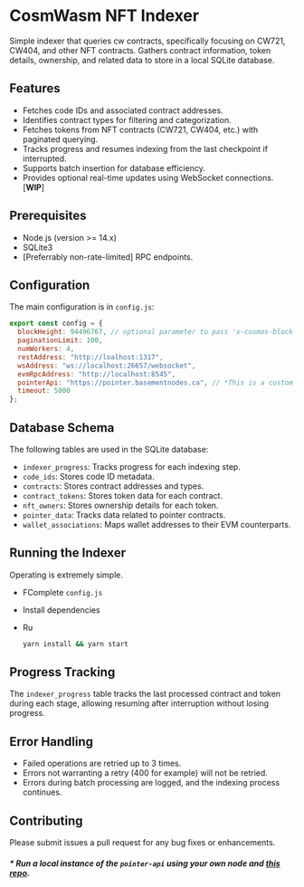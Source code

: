 # CosmWasm NFT Indexer

Simple indexer that queries cw contracts, specifically focusing on CW721, CW404, and other NFT contracts. Gathers contract information, token details, ownership, and related data to store in a local SQLite database.

## Features

- Fetches code IDs and associated contract addresses.
- Identifies contract types for filtering and categorization.
- Fetches tokens from NFT contracts (CW721, CW404, etc.) with paginated querying.
- Tracks progress and resumes indexing from the last checkpoint if interrupted.
- Supports batch insertion for database efficiency.
- Provides optional real-time updates using WebSocket connections. [**WIP**]

## Prerequisites

- Node.js (version >= 14.x)
- SQLite3
- [Preferrably non-rate-limited] RPC endpoints.

## Configuration

The main configuration is in `config.js`:

```javascript
export const config = {
  blockHeight: 94496767, // optional parameter to pass 'x-cosmos-block-height' in requests
  paginationLimit: 100,
  numWorkers: 4,
  restAddress: "http://loalhost:1317",
  wsAddress: "ws://localhost:26657/websocket",
  evmRpcAddress: "http://localhost:8545",
  pointerApi: "https://pointer.basementnodes.ca", // *This is a custom endpoint
  timeout: 5000
};
```

## Database Schema

The following tables are used in the SQLite database:

- `indexer_progress`: Tracks progress for each indexing step.
- `code_ids`: Stores code ID metadata.
- `contracts`: Stores contract addresses and types.
- `contract_tokens`: Stores token data for each contract.
- `nft_owners`: Stores ownership details for each token.
- `pointer_data`: Tracks data related to pointer contracts.
- `wallet_associations`: Maps wallet addresses to their EVM counterparts.

## Running the Indexer

Operating is extremely simple. 
 - FComplete `config.js`
 - Install dependencies
 - Ru

   ```sh
   yarn install && yarn start
   ```

## Progress Tracking

The `indexer_progress` table tracks the last processed contract and token during each stage, allowing resuming after interruption without losing progress.

## Error Handling

- Failed operations are retried up to 3 times.
- Errors not warranting a retry (400 for example) will not be retried.
- Errors during batch processing are logged, and the indexing process continues.

## Contributing

Please submit issues a pull request for any bug fixes or enhancements.

##### * Run a local instance of the `pointer-api` using your own node and [this repo](https://github.com/cordt-sei/pointer-api).
